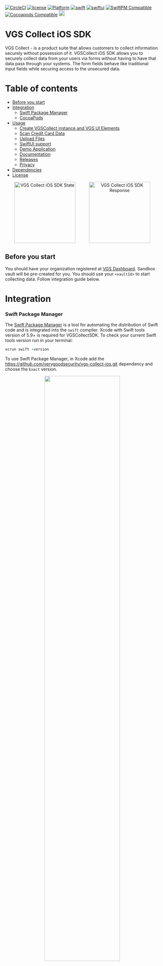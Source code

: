[![CircleCI](https://dl.circleci.com/status-badge/img/gh/verygoodsecurity/vgs-collect-ios/tree/master.svg?style=svg)](https://dl.circleci.com/status-badge/redirect/gh/verygoodsecurity/vgs-collect-ios/tree/master)
[![license](https://img.shields.io/github/license/verygoodsecurity/vgs-collect-ios.svg)]()
[![Platform](https://img.shields.io/cocoapods/p/VGSCollectSDK.svg?style=flat)](https://github.com/verygoodsecurity/vgs-collect-ios)
[![swift](https://img.shields.io/badge/swift-5-orange)]()
[![swiftui](https://img.shields.io/badge/SwiftUI-524520?logo=swift)]()
[![SwiftPM Compatible](https://img.shields.io/badge/SwiftPM-Compatible-brightgreen)]()
[![Cocoapods Compatible](https://img.shields.io/cocoapods/v/VGSCollectSDK.svg?style=flat)](https://cocoapods.org/pods/VGSCollectSDK)
<img src="./images/VGSZeroData.png" height="20">

# VGS Collect iOS SDK

VGS Collect - is a product suite that allows customers to collect information securely without possession of it. VGSCollect iOS SDK  allows you to securely collect data from your users via forms without having to have that data pass through your systems. The form fields behave like traditional input fields while securing access to the unsecured data.

Table of contents
=================

<!--ts-->
   * [Before you start](#before-you-start)
   * [Integration](#integration)
      * [Swift Package Manager](#swift-package-manager) 
      * [CocoaPods](#cocoapods)
   * [Usage](#usage)
      * [Create VGSCollect instance and VGS UI Elements](#create-vgscollect-instance-and-vgs-ui-elements)
      * [Scan Credit Card Data](#scan-credit-card-data)
      * [Upload Files](#upload-files)
      * [SwiftUI support](#swiftui-support)
      * [Demo Application](#demo-application)
      * [Documentation](#documentation)
      * [Releases](#releases)
      * [Privacy](#privacy)
   * [Dependencies](#dependencies)
   * [License](#license)
<!--te-->

<p align="center">
	<img src="images/vgs-collect-ios-state.png" width="200" alt="VGS Collect iOS SDK State" hspace="20">
	<img src="images/vgs-collect-ios-response.png" width="200" alt="VGS Collect iOS SDK Response" hspace="20">
</p>


## Before you start
You should have your organization registered at <a href="https://dashboard.verygoodsecurity.com/dashboard/">VGS Dashboard</a>. Sandbox vault will be pre-created for you. You should use your `<vaultId>` to start collecting data. Follow integration guide below.

# Integration

### Swift Package Manager 

The [Swift Package Manager](https://swift.org/package-manager/) is a tool for automating the distribution of Swift code and is integrated into the `swift` compiler.
Xcode with Swift tools version of 5.9+ is required for VGSCollectSDK.
To check your current Swift tools version run in your terminal:

```ruby
xcrun swift -version
```

To use Swift Package Manager, in Xcode add the https://github.com/verygoodsecurity/vgs-collect-ios.git dependency and choose the `Exact` version.
<p align="center">
<img src="images/VGSCollect_CardScan_SPM_1.png" width="70%">
</p>

Select `VGSCollectSDK` and optionally other packages provided with `VGSCollectSDK`:

<p align="center">
<img src="images/VGSCollect_CardScan_SPM_2.png" width="70%">
</p>

### CocoaPods

[CocoaPods](https://cocoapods.org) is a dependency manager for Cocoa projects. For usage and installation instructions, visit CocoaPods website. To integrate VGSCollectSDK into your Xcode project using CocoaPods, specify it in your `Podfile`:

```ruby
pod 'VGSCollectSDK'
```

## Usage

### Import SDK into your file
```swift

import VGSCollectSDK

```
### Create VGSCollect instance and VGS UI Elements
Use your `<vaultId>` to initialize VGSCollect instance. You can get it in your [organisation dashboard](https://dashboard.verygoodsecurity.com/).

### Code example

<table>
  <tr">
    <th >Here's an example</th>
    <th width="27%">In Action</th>
  </tr>
  <tr>
    <td>Customize  VGSTextFields...</td>
     <th rowspan="2"><img src="images/add-card.gif"></th>
  </tr>
  <tr>
    <td>

    /// Initialize VGSCollect instance
    var vgsCollect = VGSCollect(id: "vauiltId", environment: .sandbox)

    /// VGS UI Elements
    var cardNumberField = VGSCardTextField()
    var cardHolderNameField = VGSTextField()
    var expCardDateField = VGSTextField()
    var cvcField = VGSTextField()

    /// Native UI Elements
    @IBOutlet weak var stackView: UIStackView!

    override func viewDidLoad() {
        super.viewDidLoad()

        /// Create card number field configuration
        let cardConfiguration = VGSConfiguration(collector: vgsCollect,
	                                         fieldName: "card_number")
        cardConfiguration.type = .cardNumber
        cardConfiguration.isRequiredValidOnly = true

        /// Setup configuration to card number field
        cardNumberField.configuration = cardConfiguration
        cardNumberField.placeholder = "Card Number"
        stackView.addArrangedSubview(cardNumberField)

        /// Setup next textfields...
    }
    ...
  </td>
  </tr>
  <tr>
    <td>... observe filed states </td>
     <th rowspan="2"><img src="images/state.gif"></th>
  </tr>
  <tr>
    <td>
	
    override func viewDidLoad() {
        super.viewDidLoad()
        ...
        
        /// Setup delegate
        cardNumberField.delegate = self
    }
    
  extension ViewController: VGSTextFieldDelegate {
    func vgsTextFieldDidChange(_ textField: VGSTextField) {
      textField.borderColor = textField.state.isValid  ? .gray : .red

      /// Check Card Number Field State with addition attributes
      if let cardState = textField.state as? VGSCardState, cardState.isValid {
          print("THIS IS: \(cardState.cardBrand.stringValue) - \(cardState.bin.prefix(4)) **** **** \(cardState.last4)")
      }
    }
  }
  </td>
  </tr>
  <tr>
    <td colspan="2">... send data to your Vault</td>
  </tr>
  <tr>
    <td colspan="2">
        
    // ...

    // MARK: - Send data    
    func sendData() {
    
        /// handle fields validation before send data
        guard cardNumberField.state.isValid else {
		print("cardNumberField input is not valid")
        }
	
        /// extra information will be sent together with all sensitive card information
        var extraData = [String: Any]()
        extraData["customKey"] = "Custom Value"

        /// send data to your Vault
        vgsCollect.sendData(path: "/post", extraData: extraData) { [weak self](response) in
          switch response {
            case .success(let code, let data, let response):
              // parse data
            case .failure(let code, let data, let response, let error):
              // handle failed request
              switch code {
                // handle error codes
              }
          }
        }
    }
  </td>
  </tr>
</table>

**VGSCardTextField** automatically detects card provider and display card brand icon in the input field.


### Scan Credit Card Data
VGS Collect SDK provides optional card scan solution. It's required to use only Scan modules provided by VGS, which are audited by VGS PCI requirements.

#### Integrate with Cocoapods

Add 'VGSCollectSDK' alongside with one of scan modules pod:

```ruby
pod 'VGSCollectSDK'

# Add one of available scan providers
pod 'VGSCollectSDK/BlinkCard'  
```
#### Integrate with Swift Package Manager

To use **BlinkCard** add `VGSCollectSDK`, `VGSBlinkCardCollector` packages to your target. 

#### Code Example

<table>
  <tr>
    <th>Here's an example</th>
    <th width="25%">In Action</th>
  </tr>
  <tr>
    <td>Setup  VGSBlinkCardController...</td>
    <th rowspan="2"><img src="images/card-scan.gif"></th>
  </tr>
  <tr>
    <td>
    
    class ViewController: UIViewController {
        /// Init VGSBlinkCardController
        var scanController: VGSBlinkCardController?

        /// Init VGSTextFields...

        override func viewDidLoad() {
          super.viewDidLoad()

          // Init VGSBlinkCardController with BlinkCard license key and delegate
            scanController = VGSBlinkCardController(licenseKey: "<blinkCardLicenseKey>", delegate: self, onError: { errorCode in
              print("BlinkCard license error, code: \(errorCode)")
            })
        }

        /// Present scan controller 
        func scanData() {
          scanController?.presentCardScanner(on: self, animated: true, modalPresentationStyle: .fullScreen, completion: nil)
        }
    }
    ...
  </td>
  </tr>
  <tr>
    <td colspan="2">... handle VGSBlinkCardControllerDelegate</td>
  </tr>
  <tr>
    <td colspan="2">
	    
    // ...
    
    /// Implement VGSBlinkCardControllerDelegate methods
  extension ViewController: VGSBlinkCardControllerDelegate {
    func textFieldForScannedData(type: VGSBlinkCardDataType) -> VGSTextField? {
      // match VGSTextField with scanned data
      switch type {
      case .expirationDate:
          return expCardDate
      case .cardNumber:
          return cardNumber
      case .cvc:
        return cvcCardNum
      case .name:
        return cardHolderName
      default:
          return nil
      }
    }
  
    func userDidFinishScan() {
      scanController?.dismissCardScanner(animated: true, completion: {
          // add actions on scan controller dismiss completion
      })
    }
  
    func userDidCancelScan() {
      scanController?.dismissCardScanner(animated: true, completion: {
          // add actions on scan controller dismiss completion
      })
    }
  }

  </td>
  </tr>
</table>

Handle `VGSBlinkCardControllerDelegate` functions. To setup scanned data into specific  VGSTextField implement `textFieldForScannedData:` . If scanned data is valid it will be set in your VGSTextField automatically after user confirmation. Check  `VGSBlinkCardDataType` to get available scand data types.

Don't forget to add **NSCameraUsageDescription** key and description into your App ``Info.plist``.

### Upload Files

You can add a file uploading functionality to your application with **VGSFilePickerController**.

#### Code Example

<table>
  <tr">
    <th  colspan="2>Here's an example</th>
  </tr>
  <tr>
    <td colspan="2">Setup  VGSFilePickerController...</td>
  </tr>
  <tr>
    <td colspan="2">
	    
    class FilePickerViewController: UIViewController, VGSFilePickerControllerDelegate {

	  var vgsCollect = VGSCollect(id: "vailtId", environment: .sandbox)
	  
	  /// Create strong referrence of VGSFilePickerController
	  var pickerController: VGSFilePickerController?

	  override func viewDidLoad() {
	      super.viewDidLoad()

	      /// create picker configuration
	      let filePickerConfig = VGSFilePickerConfiguration(collector: vgsCollect,
	      							fieldName: "secret_doc",
							       fileSource: .photoLibrary)

	      /// init picket controller with configuration
	      pickerController = VGSFilePickerController(configuration: filePickerConfig)

	      /// handle picker delegates
	      pickerController?.delegate = self
	  }

	  /// Present picker controller
	  func presentFilePicker() {
	      pickerController?.presentFilePicker(on: self, animated: true, completion: nil)
	  }
	}
	...
  </td>
  </tr>
  <tr>
    <td>... handle VGSFilePickerControllerDelegate</td>
    <th width="27%">In Action</th>
  </tr>
  <tr>
    <td>
	
	// ...  
	
	// MARK: - VGSFilePickerControllerDelegate
	/// Check file info, selected by user
	func userDidPickFileWithInfo(_ info: VGSFileInfo) {
		let fileInfo = """
			    File info:
			    - fileExtension: \(info.fileExtension ?? "unknown")
			    - size: \(info.size)
			    - sizeUnits: \(info.sizeUnits ?? "unknown")
			    """
		print(fileInfo)
		pickerController?.dismissFilePicker(animated: true,
						  completion: { [weak self] in
						  
			self?.sendFile()
		})
	}

	// Handle cancel file selection
	func userDidSCancelFilePicking() {
		pickerController?.dismissFilePicker(animated: true)
	}

	// Handle errors on picking the file
	func filePickingFailedWithError(_ error: VGSError) {
		pickerController?.dismissFilePicker(animated: true)
	}
   
  </td>
  <td><img src="images/file-picker.gif"></td>
  </tr>
  <tr>
    <td colspan="2">... send file to your Vault</td>
  </tr>
  <tr>
    <td colspan="2">
	    
	// ...

	// MARK: - Send File	
	/// Send file and extra data
	func sendFile() {
	
		/// add extra data to send request	
		let extraData = ["document_holder": "Joe B"]
    
      /// send file to your Vault
      vgsCollect.sendFile(path: "/post", extraData: extraData) { [weak self](response) in
        switch response {
          case .success(let code, let data, let response):
            /// remove file from VGSCollect storage
            self?.vgsCollect.cleanFiles()
          case .failure(let code, let data, let response, let error):
            // handle failed request
            switch code {
              // handle error codes
            }
        }
      }
	}
  </td>
  </tr>
</table>

Use vgsCollect.cleanFiles() to unassign file from associated VGSCollect instance whenever you need.

### SwiftUI support

VGS Collect iOS SDK provide support for integration with apps that are buid with SwiftUI toolkit by providing SwiftUI wrappers for all VGS textfields. Follow examples [here](./demoapp/demoapp/UseCases/SwiftUI/README.md).

## Demo Application
Demo application for collecting card data on iOS is <a href="https://github.com/vgs-samples/very-spacy-food-iOS">here</a>.


### Documentation
-  SDK Documentation: https://www.verygoodsecurity.com/docs/vgs-collect/ios-sdk
-  API Documentation: https://verygoodsecurity.github.io/vgs-collect-ios/

### Releases
To follow `VGSCollectSDK` updates and changes check the [releases](https://github.com/verygoodsecurity/vgs-collect-ios/releases) page.

### Privacy
VGSCollectSDK tracks a few key metrics to understand SDK features usage, which helps us know what areas need improvement. No personal information is tracked.
You can read more about VGS Privacy details ans iOS Privacy Manifest file at our [web site](https://www.verygoodsecurity.com/docs/vgs-collect/ios-sdk/privacy-details).

You can opt-out of metrics collection in `VGSAnalyticsClient`:
```
VGSAnalyticsClient.shared.shouldCollectAnalytics = false
```

## Dependencies
- iOS 13+
- Swift 5.9
- Optional 3rd party libraries:
  - [BlinkCard](https://github.com/blinkcard/blinkcard-ios)

## License

 VGSCollect iOS SDK is released under the MIT license. [See LICENSE](https://github.com/verygoodsecurity/vgs-collect-ios/blob/master/LICENSE) for details.
